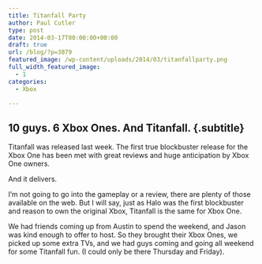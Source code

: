 ```yaml
---
title: Titanfall Party
author: Paul Cutler
type: post
date: 2014-03-17T00:00:00+00:00
draft: true
url: /blog/?p=3879
featured_image: /wp-content/uploads/2014/03/titanfallparty.png
full_width_featured_image:
  - 1
categories:
  - Xbox

---
```

## 10 guys. 6 Xbox Ones. And Titanfall. {.subtitle}

Titanfall was released last week. The first true blockbuster release for the Xbox One has been met with great reviews and huge anticipation by Xbox One owners.

And it delivers.

I&#8217;m not going to go into the gameplay or a review, there are plenty of those available on the web. But I will say, just as Halo was the first blockbuster and reason to own the original Xbox, Titanfall is the same for Xbox One.

We had friends coming up from Austin to spend the weekend, and Jason was kind enough to offer to host. So they brought their Xbox Ones, we picked up some extra TVs, and we had guys coming and going all weekend for some Titanfall fun. (I could only be there Thursday and Friday).